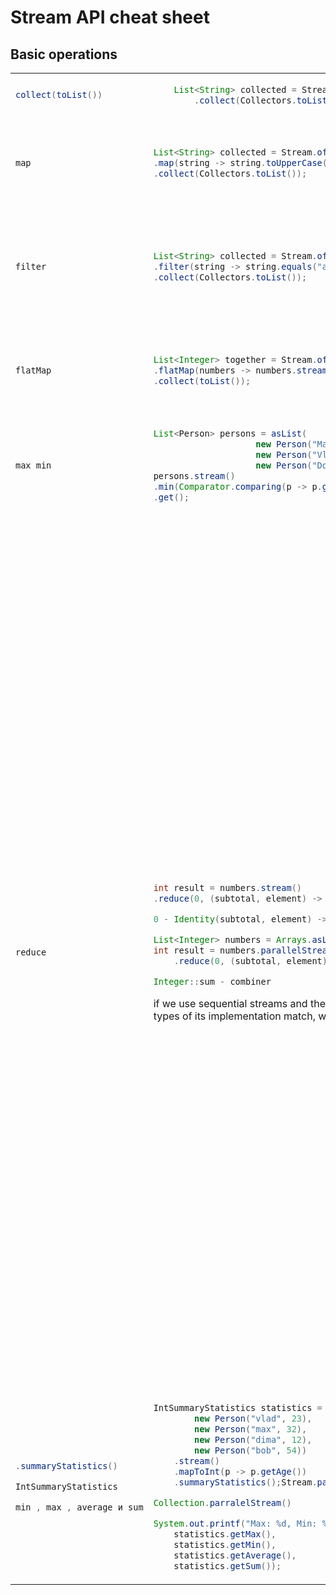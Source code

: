 # Stream API cheat sheet

## Basic operations


<table>
<tr><td>

``` java
collect(toList())
```
</td><td>

``` java
    List<String> collected = Stream.of("a", "b", "c")
        .collect(Collectors.toList());
``` 
</td><td>
Порождает коллекцию из стрима
</td></tr><tr><td>

``` java
map
```
</td><td>

``` java
List<String> collected = Stream.of("a", "b", "c")
.map(string -> string.toUpperCase())
.collect(Collectors.toList());
```
</td><td>
применяет функцию, которая преобразует значение одного типа в другой, и возвращает стрим нового типа
</td></tr><tr><td>

``` java
filter
```
</td><td>

``` java
List<String> collected = Stream.of("a", "b", "c")
.filter(string -> string.equals("a"))
.collect(Collectors.toList());
```
</td><td>
применяет функцию, которая проверяет соответствие значения заданному, и возвращает стрим соответствующих значений
</td></tr><tr><td>

``` java
flatMap
```
</td><td>

``` java
List<Integer> together = Stream.of(Arrays.asList(1, 2), Arrays.asList(3, 4))
.flatMap(numbers -> numbers.stream())
.collect(toList());
```
</td><td>
позволяет заменить значение объектом Stream и соединить все стримы (стрим стримов)
</td></tr><tr><td>

``` java
max min
```
</td><td>

``` java
List<Person> persons = asList(
                    new Person("Max", 52), 
                    new Person("Vlad for Your Furs", 37), 
                    new Person("Don", 45));
persons.stream()
.min(Comparator.comparing(p -> p.getAge()))
.get();
```
</td><td>
нахождение максимума или минимума
</td></tr><tr><td>

``` java
reduce
```
</td><td>

``` java
int result = numbers.stream()
.reduce(0, (subtotal, element) -> subtotal + element);

0 - Identity(subtotal, element) -> subtotal + element - accumulator

List<Integer> numbers = Arrays.asList(1, 2, 3, 4, 5, 6); 
int result = numbers.parallelStream()
    .reduce(0, (subtotal, element) -> subtotal + element, Integer::sum);

Integer::sum - combiner
```
if we use sequential streams and the types of the accumulator arguments and the types of its implementation match, 
we don't need to use a combiner.

</td><td>
reduction stream operations allow us to produce one single result from a sequence of elements, by applying repeatedly a
combining operation to the elements in the sequence.

count , min и max - это распространенные частные случаи общего принципа редукции.

Identity – an element that is the initial value of the reduction operation and the default result if the stream is empty

Accumulator – a function that takes two parameters: a partial result of the reduction operation and the next element of
the stream

Combiner – a function used to combine the partial result of the reduction operation when the reduction is parallelized,
or when there's a mismatch between the types of the accumulator arguments and the types of the accumulator
implementation

Если начальное значение опущено, то при первом обращении к редуктору используются первые два элемента потока. Это
полезно, когда для операции reduce не существует разумного начального значения и возвращается экземпляр типа Optional .
</td></tr><tr><td>

``` java
.summaryStatistics()

IntSummaryStatistics

min , max , average и sum
```
</td><td>

``` java
IntSummaryStatistics statistics = Arrays.asList(
        new Person("vlad", 23), 
        new Person("max", 32), 
        new Person("dima", 12), 
        new Person("bob", 54))
    .stream()
    .mapToInt(p -> p.getAge())
    .summaryStatistics();Stream.parralel()

Collection.parralelStream()

System.out.printf("Max: %d, Min: %d, Ave: %f, Sum: %d", 
    statistics.getMax(),
    statistics.getMin(),
    statistics.getAverage(), 
    statistics.getSum());
```
</td><td>blank</td></tr>
</table>
